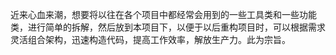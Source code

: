 近来心血来潮，想要将以往在各个项目中都经常会用到的一些工具类和一些功能类，进行简单的拆解，然后放到本项目下，以便于以后重构项目时，可以根据需求灵活组合架构，迅速构造代码，提高工作效率，解放生产力。此为宗旨。